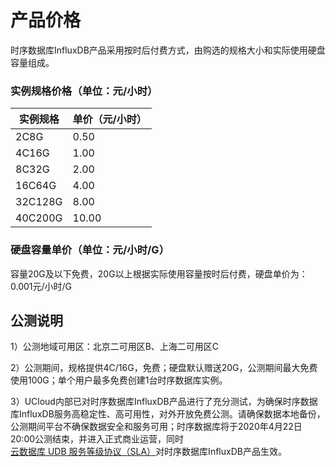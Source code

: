 # 产品价格

时序数据库InfluxDB产品采用按时后付费方式，由购选的规格大小和实际使用硬盘容量组成。

### 实例规格价格（单位：元/小时）

|实例规格|单价（元/小时） |
| ----------- | ---------- |
| 2C8G | 0.50 |
| 4C16G | 1.00 |
| 8C32G | 2.00 |
| 16C64G | 4.00 |
| 32C128G | 8.00 |
| 40C200G | 10.00 |

### 硬盘容量单价（单位：元/小时/G）

容量20G及以下免费，20G以上根据实际使用容量按时后付费，硬盘单价为：0.001元/小时/G

## 公测说明

1）公测地域可用区：北京二可用区B、上海二可用区C

2）公测期间，规格提供4C/16G，免费；硬盘默认赠送20G，公测期间最大免费使用100G；单个用户最多免费创建1台时序数据库实例。

3）UCloud内部已对时序数据库InfluxDB产品进行了充分测试，为确保时序数据库InfluxDB服务高稳定性、高可用性，对外开放免费公测。请确保数据本地备份，公测期间平台不确保数据安全和服务可用；时序数据库将于2020年4月22日20:00公测结束，并进入正式商业运营，同时[云数据库 UDB 服务等级协议（SLA）](sla/udb_sla)对时序数据库InfluxDB产品生效。


